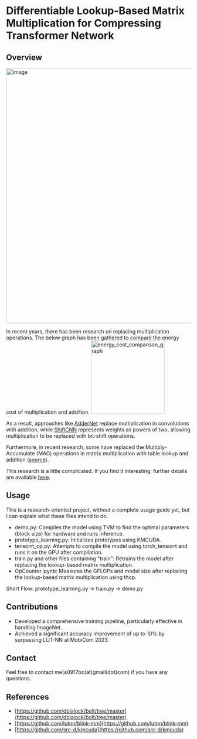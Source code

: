# Differentiable Lookup-Based Matrix Multiplication for Compressing Transformer Network

## Overview

<img width="696" alt="image" src="https://github.com/a0917bc/Research/assets/22569133/45ddd6a9-f319-438e-9e2b-97eb21fbbe8e">

In recent years, there has been research on replacing multiplication operations. The below graph has been gathered to compare the energy cost of multiplication and addition.
<img src="https://github.com/a0917bc/Research/assets/22569133/970aa7c0-1bee-442b-83cd-0158cd2f14ad" alt="energy_cost_comparison_graph" width="200">

As a result, approaches like [AdderNet](https://arxiv.org/abs/1706.02393) replace multiplication in convolutions with addition, while [ShiftCNN](https://github.com/huawei-noah/AdderNet) represents weights as powers of two, allowing multiplication to be replaced with bit-shift operations.

Furthermore, in recent research, some have replaced the Multiply-Accumulate (MAC) operations in matrix multiplication with table lookup and addition ([source](https://github.com/dblalock/bolt/tree/master)).

This research is a little complicated. If you find it interesting, further details are available [here](https://drive.google.com/file/d/1MWdCc87fbf3tu652l5MjYaCSlNwwaN5k/view?usp=sharing).

## Usage

This is a research-oriented project, without a complete usage guide yet, but I can explain what these files intend to do.

- demo.py: Compiles the model using TVM to find the optimal parameters (block size) for hardware and runs inference.
- prototype_learning.py: Initializes prototypes using KMCUDA.
- tensorrt_op.py: Attempts to compile the model using torch_tensorrt and runs it on the GPU after compilation.
- train.py and other files containing "train": Retrains the model after replacing the lookup-based matrix multiplication.
- OpCounter.ipynb: Measures the GFLOPs and model size after replacing the lookup-based matrix multiplication using thop.

Short Flow:
prototype_learning.py -> train.py -> demo.py

## Contributions

- Developed a comprehensive training pipeline, particularly effective in handling ImageNet.
- Achieved a significant accuracy improvement of up to 10% by surpassing LUT-NN at MobiCom 2023.

## Contact

Feel free to contact me(a0917bc(at)gmail(dot)com) if you have any questions.

## References

- [https://github.com/dblalock/bolt/tree/master](https://github.com/dblalock/bolt/tree/master)
- [https://github.com/lutnn/blink-mm](https://github.com/lutnn/blink-mm)
- [https://github.com/src-d/kmcuda](https://github.com/src-d/kmcuda)
